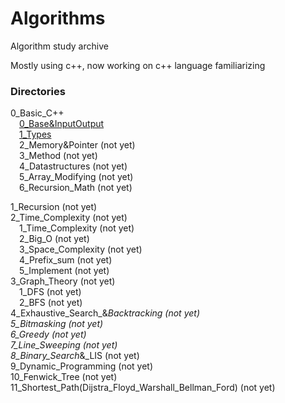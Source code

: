 # Algorithms
Algorithm study archive   

Mostly using c++, now working on c++ language familiarizing

### Directories

0_Basic_C++   
&emsp;[0_Base&InputOutput](https://github.com/masacorgi/Algorithms/blob/main/0_Basic_C%2B%2B/0_Base_%26_Input_Output.md)   
&emsp;[1_Types](./0_Basic_C++/1_Types.md)   
&emsp;2_Memory&Pointer (not yet)   
&emsp;3_Method (not yet)   
&emsp;4_Datastructures (not yet)   
&emsp;5_Array_Modifying (not yet)   
&emsp;6_Recursion_Math (not yet)   

1_Recursion (not yet)   
2_Time_Complexity (not yet)   
&emsp;1_Time_Complexity (not yet)   
&emsp;2_Big_O (not yet)   
&emsp;3_Space_Complexity (not yet)   
&emsp;4_Prefix_sum (not yet)   
&emsp;5_Implement (not yet)   
3_Graph_Theory (not yet)   
&emsp;1_DFS (not yet)   
&emsp;2_BFS (not yet)   
4_Exhaustive_Search_&_Backtracking (not yet)   
5_Bitmasking (not yet)   
6_Greedy (not yet)   
7_Line_Sweeping (not yet)   
8_Binary_Search_&_LIS (not yet)   
9_Dynamic_Programming (not yet)   
10_Fenwick_Tree (not yet)   
11_Shortest_Path(Dijstra_Floyd_Warshall_Bellman_Ford) (not yet)   

